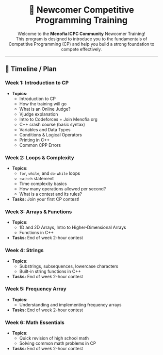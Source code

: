<h1 align="center">🏁 Newcomer Competitive Programming Training</h1>

<p align="center">
  Welcome to the <strong>Menofia ICPC Community</strong> Newcomer Training!<br>
  This program is designed to introduce you to the fundamentals of Competitive Programming (CP) and help you build a strong foundation to compete effectively.
</p>

<hr>

<h2>📆 Timeline / Plan</h2>

<div class="cards-grid">

  <!-- Week 1 -->
  <div class="card">
    <h3>Week 1: Introduction to CP</h3>
    <ul>
      <li><strong>Topics:</strong>
        <ul>
          <li>Introduction to CP</li>
          <li>How the training will go</li>
          <li>What is an Online Judge?</li>
          <li>Vjudge explanation</li>
          <li>Intro to Codeforces + Join Menofia org</li>
          <li>C++ crash course (basic syntax)</li>
          <li>Variables and Data Types</li>
          <li>Conditions & Logical Operators</li>
          <li>Printing in C++</li>
          <li>Common CPP Errors</li>
        </ul>
      </li>
    </ul>
  </div>

  <!-- Week 2 -->
  <div class="card">
    <h3>Week 2: Loops & Complexity</h3>
    <ul>
      <li><strong>Topics:</strong>
        <ul>
          <li><code>for</code>, <code>while</code>, and <code>do-while</code> loops</li>
          <li><code>switch</code> statement</li>
          <li>Time complexity basics</li>
          <li>How many operations allowed per second?</li>
          <li>What is a contest and its rules?</li>
        </ul>
      </li>
      <li><strong>Tasks:</strong> Join your first CP contest!</li>
    </ul>
  </div>

  <!-- Week 3 -->
  <div class="card">
    <h3>Week 3: Arrays & Functions</h3>
    <ul>
      <li><strong>Topics:</strong>
        <ul>
          <li>1D and 2D Arrays, Intro to Higher-Dimensional Arrays</li>
          <li>Functions in C++</li>
        </ul>
      </li>
      <li><strong>Tasks:</strong> End of week 2-hour contest</li>
    </ul>
  </div>

  <!-- Week 4 -->
  <div class="card">
    <h3>Week 4: Strings</h3>
    <ul>
      <li><strong>Topics:</strong>
        <ul>
          <li>Substrings, subsequences, lowercase characters</li>
          <li>Built-in string functions in C++</li>
        </ul>
      </li>
      <li><strong>Tasks:</strong> End of week 2-hour contest</li>
    </ul>
  </div>

  <!-- Week 5 -->
  <div class="card">
    <h3>Week 5: Frequency Array</h3>
    <ul>
      <li><strong>Topics:</strong>
        <ul>
          <li>Understanding and implementing frequency arrays</li>
        </ul>
      </li>
      <li><strong>Tasks:</strong> End of week 2-hour contest</li>
    </ul>
  </div>

  <!-- Week 6 -->
  <div class="card">
    <h3>Week 6: Math Essentials</h3>
    <ul>
      <li><strong>Topics:</strong>
        <ul>
          <li>Quick revision of high school math</li>
          <li>Solving common math problems in CP</li>
        </ul>
      </li>
      <li><strong>Tasks:</strong> End of week 2-hour contest</li>
    </ul>
  </div>

</div>
